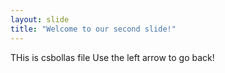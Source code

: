 ```yaml
---
layout: slide
title: "Welcome to our second slide!"
---
```

THis is csbollas file
Use the left arrow to go back!
